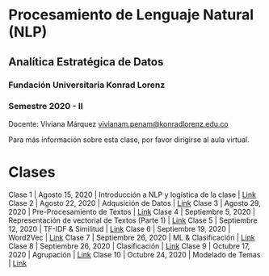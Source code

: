 # Procesamiento de Lenguaje Natural (NLP)
## Analítica Estratégica de Datos

### Fundación Universitaria Konrad Lorenz
### Semestre 2020 - II

Docente: Viviana Márquez [vivianam.penam@konradlorenz.edu.co](mailto:vivianam.penam@konradlorenz.edu.co)

Para más información sobre esta clase, por favor dirigirse al aula virtual.

# Clases

Clase 1 | Agosto 15, 2020 | Introducción a NLP y logística de la clase | [Link](http://vivianamarquez.com/NLP_Analitica_Estategica_Datos/Clases/Clase1/Clase1.html)
Clase 2 | Agosto 22, 2020 | Adqusición de Datos | [Link](http://vivianamarquez.com/NLP_Analitica_Estategica_Datos/Clases/Clase2/Clase2.html)
Clase 3 | Agosto 29, 2020 | Pre-Procesamiento de Textos | [Link](http://vivianamarquez.com/NLP_Analitica_Estategica_Datos/Clases/Clase3/Clase3.html)
Clase 4 | Septiembre 5, 2020 | Representación de vectorial de Textos (Parte 1) | [Link](http://vivianamarquez.com/NLP_Analitica_Estategica_Datos/Clases/Clase4/Clase4.html)
Clase 5 | Septiembre 12, 2020 | TF-IDF & Similitud | [Link](http://vivianamarquez.com/NLP_Analitica_Estategica_Datos/Clases/Clase5/Clase5.html)
Clase 6 | Septiembre 19, 2020 | Word2Vec | [Link](http://vivianamarquez.com/NLP_Analitica_Estategica_Datos/Clases/Clase6/Clase6.html)
Clase 7 | Septiembre 26, 2020 | ML & Clasificación | [Link](http://vivianamarquez.com/NLP_Analitica_Estategica_Datos/Clases/Clase7/Clase7.html)
Clase 8 | Septiembre 26, 2020 | Clasificación | [Link](http://vivianamarquez.com/NLP_Analitica_Estategica_Datos/Clases/Clase8/Clase8.html)
Clase 9 | Octubre 17, 2020 | Agrupación | [Link](http://vivianamarquez.com/NLP_Analitica_Estategica_Datos/Clases/Clase9/Clase9.html)
Clase 10 | Octubre 24, 2020 | Modelado de Temas | [Link](http://vivianamarquez.com/NLP_Analitica_Estategica_Datos/Clases/Clase9/Clase9.html)
